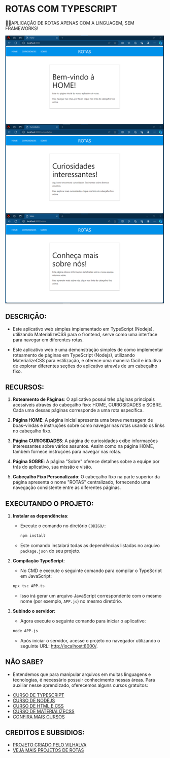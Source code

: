 # ROTAS COM TYPESCRIPT
👨‍💻APLICAÇÃO DE ROTAS APENAS COM A LINGUAGEM, SEM FRAMEWORKS!

<img src="./IMAGENS/FOTO_1.png" align="center" width="500"> <br>
<img src="./IMAGENS/FOTO_2.png" align="center" width="500"> <br>
<img src="./IMAGENS/FOTO_3.png" align="center" width="500"> <br>

## DESCRIÇÃO:
- Este aplicativo web simples implementado em TypeScript (Nodejs), utilizando MaterializeCSS para o frontend, serve como uma interface para navegar em diferentes rotas.

- Este aplicativo web é uma demonstração simples de como implementar roteamento de páginas em TypeScript (Nodejs), utilizando MaterializeCSS para estilização, e oferece uma maneira fácil e intuitiva de explorar diferentes seções do aplicativo através de um cabeçalho fixo.

## RECURSOS:
1. **Roteamento de Páginas**: O aplicativo possui três páginas principais acessíveis através do cabeçalho fixo: HOME, CURIOSIDADES e SOBRE. Cada uma dessas páginas corresponde a uma rota específica.

2. **Página HOME**: A página inicial apresenta uma breve mensagem de boas-vindas e instruções sobre como navegar nas rotas usando os links no cabeçalho fixo.

3. **Página CURIOSIDADES**: A página de curiosidades exibe informações interessantes sobre vários assuntos. Assim como na página HOME, também fornece instruções para navegar nas rotas.

4. **Página SOBRE**: A página "Sobre" oferece detalhes sobre a equipe por trás do aplicativo, sua missão e visão.

5. **Cabeçalho Fixo Personalizado**: O cabeçalho fixo na parte superior da página apresenta o nome "ROTAS" centralizado, fornecendo uma navegação consistente entre as diferentes páginas.

## EXECUTANDO O PROJETO:
1. **Instalar as dependências**:
   - Execute o comando no diretório `CODIGO/`:
   
     ```cmd
     npm install
     ```

   - Este comando instalará todas as dependências listadas no arquivo `package.json` do seu projeto. 

2. **Compilação TypeScript**: 
   - No CMD e execute o seguinte comando para compilar o TypeScript em JavaScript:

   ```bash
   npx tsc APP.ts
   ```

   - Isso irá gerar um arquivo JavaScript correspondente com o mesmo nome (por exemplo, `APP.js`) no mesmo diretório.

3. **Subindo o servidor:**
   - Agora execute o seguinte comando para iniciar o aplicativo:

   ```bash
   node APP.js
   ```

   - Após iniciar o servidor, acesse o projeto no navegador utilizando o seguinte URL: [http://localhost:8000/](http://localhost:8000/).

## NÃO SABE?
- Entendemos que para manipular arquivos em muitas linguagens e tecnologias, é necessário possuir conhecimento nessas áreas. Para auxiliar nesse aprendizado, oferecemos alguns cursos gratuitos:
* [CURSO DE TYPESCRIPT](https://github.com/VILHALVA/CURSO-DE-TYPESCRIPT)
* [CURSO DE NODEJS](https://github.com/VILHALVA/CURSO-DE-NODEJS)
* [CURSO DE HTML E CSS](https://github.com/VILHALVA/CURSO-DE-HTML-E-CSS)
* [CURSO DE MATERIALIZECSS](https://github.com/VILHALVA/CURSO-DE-MATERIALIZECSS)
* [CONFIRA MAIS CURSOS](https://github.com/VILHALVA?tab=repositories&q=+topic:CURSO)

## CREDITOS E SUBSIDIOS:
- [PROJETO CRIADO PELO VILHALVA](https://github.com/VILHALVA)
- [VEJA MAIS PROJETOS DE ROTAS](https://github.com/VILHALVA?tab=repositories&q=+topic%3ASITE+ROTAS+COM&type=&language=&sort=)


